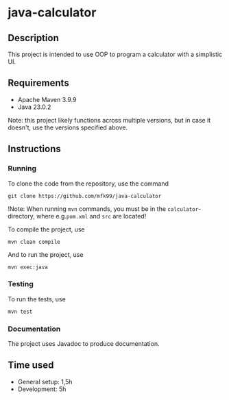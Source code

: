 # java-calculator

## Description

This project is intended to use OOP to program a calculator with a simplistic UI.

## Requirements

- Apache Maven 3.9.9
- Java 23.0.2

Note: this project likely functions across multiple versions, but in case it doesn't, use the versions specified above.

## Instructions

### Running

To clone the code from the repository, use the command

`git clone https://github.com/mfk99/java-calculator`

!Note: When running `mvn` commands, you must be in the `calculator`-directory, where e.g.`pom.xml` and `src` are located!

To compile the project, use

`mvn clean compile`

And to run the project, use

`mvn exec:java`

### Testing

To run the tests, use

`mvn test`

<!---
TODO: Create E-2-E and unit tests, add codecov
--->

### Documentation

The project uses Javadoc to produce documentation.

<!---
TODO: Create documentation and instructions
--->

## Time used

- General setup: 1,5h
- Development: 5h
